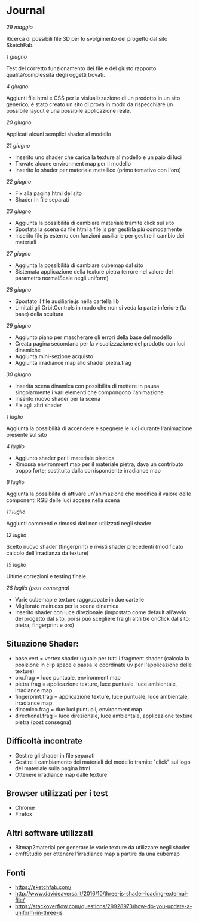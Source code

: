 # Journal

*29 maggio*

Ricerca di possibili file 3D per lo svolgimento del progetto dal sito SketchFab.

*1 giugno*

Test del corretto funzionamento dei file e del giusto rapporto qualità/complessità degli oggetti trovati.

*4 giugno*

Aggiunti file html e CSS per la visiualizzazione di un prodotto in un sito generico, è stato creato un sito di prova in modo da rispecchiare un possibile layout e una possibile applicazione reale.

*20 giugno*

Applicati alcuni semplici shader al modello

*21 giugno*

* Inserito uno shader che carica la texture al modello e un paio di luci
* Trovate alcune environment map per il modello
* Inserito lo shader per materiale metallico (primo tentativo con l'oro)

*22 giugno*

* Fix alla pagina html del sito
* Shader in file separati

*23 giugno*

* Aggiunta la possibilità di cambiare materiale tramite click sul sito
* Spostata la scena da file html a file js per gestirla più comodamente
* Inserito file js esterno con funzioni ausiliarie per gestire il cambio dei materiali

*27 giugno*

* Aggiunta la possibilità di cambiare cubemap dal sito
* Sistemata applicazione della texture pietra (errore nel valore del parametro normalScale negli uniform)

*28 giugno*

* Spostato il file ausiliarie.js nella cartella lib
* Limitati gli OrbitControls in modo che non si veda la parte inferiore (la base) della scultura

*29 giugno*

* Aggiunto piano per mascherare gli errori della base del modello
* Creata pagina secondaria per la visualizzazione del prodotto con luci dinamiche
* Aggiunta mini-sezione acquisto
* Aggiunta irradiance map allo shader pietra.frag

*30 giugno*

* Inserita scena dinamica con possibilita di mettere in pausa singolarmente i vari elementi che compongono l'animazione
* Inserito nuovo shader per la scena
* Fix agli altri shader

*1 luglio*

Aggiunta la possibilità di accendere e spegnere le luci durante l'animazione presente sul sito 

*4 luglio*

* Aggiunto shader per il materiale plastica
* Rimossa environment map per il materiale pietra, dava un contributo troppo forte; sostituita dalla corrispondente irradiance map

*8 luglio*

Aggiunta la possibilita di attivare un'animazione che modifica il valore delle componenti RGB delle luci accese nella scena

*11 luglio*

Aggiunti commenti e rimossi dati non utilizzati negli shader

*12 luglio*

Scelto nuovo shader (fingerprint) e rivisti shader precedenti (modificato calcolo dell'irradianza da texture)

*15 luglio*

Ultime correzioni e testing finale

*26 luglio (post consegna)*

* Varie cubemap e texture raggruppate in due cartelle
* Migliorato main.css per la scena dinamica
* Inserito shader con luce direzionale (impostato come default all'avvio del progetto dal sito, poi si può scegliere fra gli altri tre onClick dal sito: pietra, fingerprint e oro)

## Situazione Shader:

* base.vert = vertex shader uguale per tutti i fragment shader (calcola la posizione in clip space e passa le coordinate uv per l'applicazione delle texture)
* oro.frag = luce puntuale, environment map
* pietra.frag = applicazione texture, luce puntuale, luce ambientale, irradiance map
* fingerprint.frag = applicazione texture, luce puntuale, luce ambientale, irradiance map
* dinamico.frag = due luci puntuali, environment map
* directional.frag = luce direzionale, luce ambientale, applicazione texture pietra (post consegna)

## Difficoltà incontrate

* Gestire gli shader in file separati
* Gestire il cambiamento dei materiali del modello tramite "click" sul logo del materiale sulla pagina html
* Ottenere irradiance map dalle texture

## Browser utilizzati per i test

* Chrome
* Firefox

## Altri software utilizzati

* Bitmap2material per generare le varie texture da utilizzare negli shader
* cmftStudio per ottenere l'irradiance map a partire da una cubemap

## Fonti

* https://sketchfab.com/
* http://www.davideaversa.it/2016/10/three-js-shader-loading-external-file/
* https://stackoverflow.com/questions/29928973/how-do-you-update-a-uniform-in-three-js
